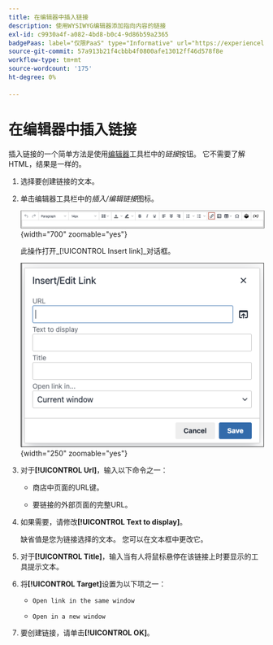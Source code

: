 ```yaml
---
title: 在编辑器中插入链接
description: 使用WYSIWYG编辑器添加指向内容的链接
exl-id: c9930a4f-a082-4bd8-b0c4-9d86b59a2365
badgePaas: label="仅限PaaS" type="Informative" url="https://experienceleague.adobe.com/en/docs/commerce/user-guides/product-solutions" tooltip="仅适用于云项目(Adobe管理的PaaS基础架构)和内部部署项目上的Adobe Commerce 。"
source-git-commit: 57a913b21f4cbbb4f0800afe13012ff46d578f8e
workflow-type: tm+mt
source-wordcount: '175'
ht-degree: 0%

---
```


# 在编辑器中插入链接

插入链接的一个简单方法是使用[编辑器](editor.md)工具栏中的&#x200B;_链接_&#x200B;按钮。 它不需要了解HTML，结果是一样的。

1. 选择要创建链接的文本。

1. 单击编辑器工具栏中的&#x200B;_插入/编辑链接_&#x200B;图标。

   ![编辑器工具栏 — 插入链接](./assets/editor-toolbar-link-button.png){width="700" zoomable="yes"}

   此操作打开&#x200B;_[!UICONTROL Insert link]_对话框。

   ![编辑器 — 插入链接对话框](./assets/editor-dialog-insert-link.png){width="250" zoomable="yes"}

1. 对于&#x200B;**[!UICONTROL Url]**，输入以下命令之一：

   - 商店中页面的URL键。

   - 要链接的外部页面的完整URL。

1. 如果需要，请修改&#x200B;**[!UICONTROL Text to display]**。

   缺省值是您为链接选择的文本。 您可以在文本框中更改它。

1. 对于&#x200B;**[!UICONTROL Title]**，输入当有人将鼠标悬停在该链接上时要显示的工具提示文本。

1. 将&#x200B;**[!UICONTROL Target]**&#x200B;设置为以下项之一：

   - `Open link in the same window`

   - `Open in a new window`

1. 要创建链接，请单击&#x200B;**[!UICONTROL OK]**。
